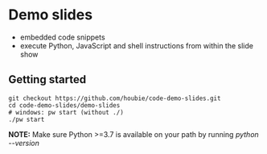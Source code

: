 # Demo slides
* embedded code snippets
* execute Python, JavaScript and shell instructions from within the slide show

## Getting started

```shell
git checkout https://github.com/houbie/code-demo-slides.git
cd code-demo-slides/demo-slides
# windows: pw start (without ./)
./pw start
```

<div class="alert alert-block alert-info">
    <b>NOTE:</b> Make sure Python >=3.7 is available on your path by running <em>python --version</em></div>
